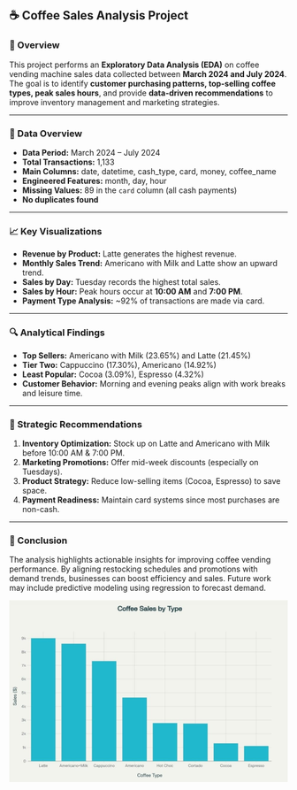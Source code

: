 
## ☕ Coffee Sales Analysis Project

### 📘 Overview

This project performs an **Exploratory Data Analysis (EDA)** on coffee vending machine sales data collected between **March 2024 and July 2024**. The goal is to identify **customer purchasing patterns, top-selling coffee types, peak sales hours**, and provide **data-driven recommendations** to improve inventory management and marketing strategies.

---

### 🧩 Data Overview

* **Data Period:** March 2024 – July 2024
* **Total Transactions:** 1,133
* **Main Columns:** date, datetime, cash_type, card, money, coffee_name
* **Engineered Features:** month, day, hour
* **Missing Values:** 89 in the `card` column (all cash payments)
* **No duplicates found**

---

### 📈 Key Visualizations

* **Revenue by Product:** Latte generates the highest revenue.
* **Monthly Sales Trend:** Americano with Milk and Latte show an upward trend.
* **Sales by Day:** Tuesday records the highest total sales.
* **Sales by Hour:** Peak hours occur at **10:00 AM** and **7:00 PM**.
* **Payment Type Analysis:** ~92% of transactions are made via card.

---

### 🔍 Analytical Findings

* **Top Sellers:** Americano with Milk (23.65%) and Latte (21.45%)
* **Tier Two:** Cappuccino (17.30%), Americano (14.92%)
* **Least Popular:** Cocoa (3.09%), Espresso (4.32%)
* **Customer Behavior:** Morning and evening peaks align with work breaks and leisure time.

---

### 🚀 Strategic Recommendations

1. **Inventory Optimization:** Stock up on Latte and Americano with Milk before 10:00 AM & 7:00 PM.
2. **Marketing Promotions:** Offer mid-week discounts (especially on Tuesdays).
3. **Product Strategy:** Reduce low-selling items (Cocoa, Espresso) to save space.
4. **Payment Readiness:** Maintain card systems since most purchases are non-cash.

---

### 🧠 Conclusion

The analysis highlights actionable insights for improving coffee vending performance. By aligning restocking schedules and promotions with demand trends, businesses can boost efficiency and sales.
Future work may include predictive modeling using regression to forecast demand.

![alt image](https://github.com/smdafreed9949-commits/Coffee-sales-data/blob/424a159a07645dea70831aca058ba6022d0e483e/WhatsApp%20Image%202025-10-23%20at%2015.27.29_ae27ab25.jpg)
